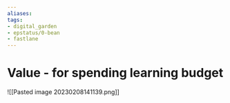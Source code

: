 ```yaml
---
aliases: 
tags: 
- digital_garden
- epstatus/0-bean
- fastlane
---
```

# Value - for spending learning budget
![[Pasted image 20230208141139.png]]


